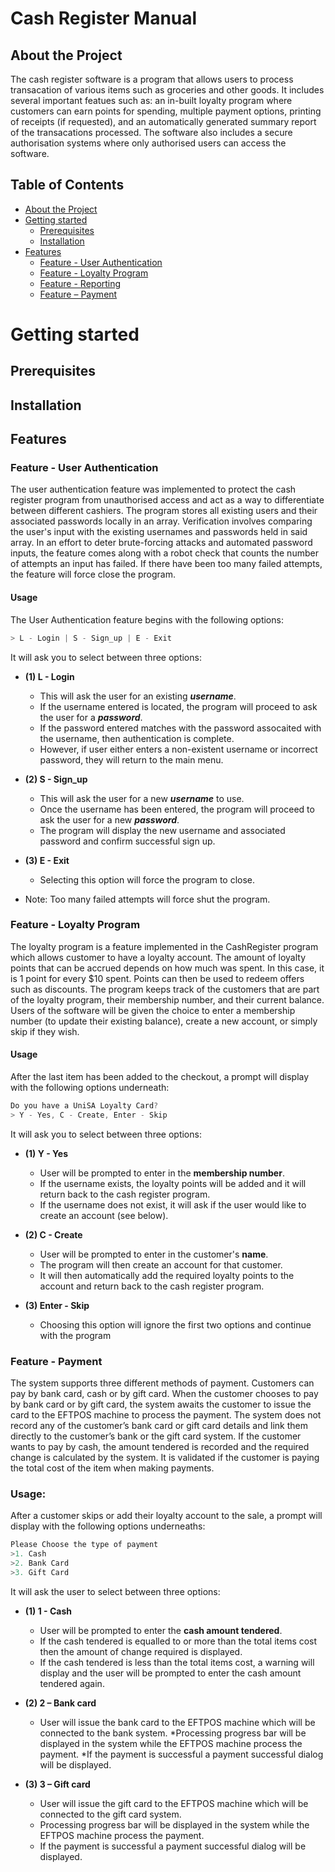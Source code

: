 # Cash Register Manual

## About the Project
The cash register software is a program that allows users to process transacation of various items such as groceries and other goods. It includes several important featues such as: an in-built loyalty program where customers can earn points for spending, multiple payment options, printing of receipts (if requested), and an automatically generated summary report of the transacations processed. The software also includes a secure authorisation systems where only authorised users can access the software. 

<!-- TABLE OF CONTENTS -->
## Table of Contents

* [About the Project](#about-the-project)  
* [Getting started](#getting-started)
  * [Prerequisites](#prerequisites)
  * [Installation](#installation)
* [Features](#features)
  * [Feature - User Authentication](#feature---user-authentication)
  * [Feature - Loyalty Program](#feature---loyalty-program)
  * [Feature - Reporting](#feature---loyalty-program)
  * [Feature – Payment](#feature---payment)

# Getting started

## Prerequisites

## Installation

## Features

### Feature - User Authentication
The user authentication feature was implemented to protect the cash register program from unauthorised access and act as a way to differentiate between different cashiers. The program stores all existing users and their associated passwords locally in an array. Verification involves comparing the user's input with the existing usernames and passwords held in said array. In an effort to deter brute-forcing attacks and automated password inputs, the feature comes along with a robot check that counts the number of attempts an input has failed. If there have been too many failed attempts, the feature will force close the program.

#### Usage

The User Authentication feature begins with the following options:
```java
> L - Login | S - Sign_up | E - Exit
```
It will ask you to select between three options:
*  **(1) L - Login**
    * This will ask the user for an existing ***username***.
    * If the username entered is located, the program will proceed to ask the user for a ***password***.
    * If the password entered matches with the password assocaited with the username, then authentication is complete.
    * However, if user either enters a non-existent username or incorrect password, they will return to the main menu.
    
*  **(2) S - Sign_up**
    * This will ask the user for a new ***username*** to use.
    * Once the username has been entered, the program will proceed to ask the user for a new ***password***.
    * The program will display the new username and associated password and confirm successful sign up.

*  **(3) E - Exit**
    * Selecting this option will force the program to close.
    
* Note: Too many failed attempts will force shut the program.

### Feature - Loyalty Program
The loyalty program is a feature implemented in the CashRegister program which allows customer to have a loyalty account. The amount of loyalty points that can be accrued depends on how much was spent. In this case, it is 1 point for every $10 spent. Points can then be used to redeem offers such as discounts. The program keeps track of the customers that are part of the loyalty program, their membership number, and their current balance. Users of the software will be given the choice to enter a membership number (to update their existing balance), create a new account, or simply skip if they wish.

#### Usage

After the last item has been added to the checkout, a prompt will display with the following options underneath:

```java
Do you have a UniSA Loyalty Card?
> Y - Yes, C - Create, Enter - Skip
```
It will ask you to select between three options:
*  **(1) Y - Yes**
    * User will be prompted to enter in the **membership number**.
    * If the username exists, the loyalty points will be added and it will return back to the cash register program.
    * If the username does not exist, it will ask if the user would like to create an account (see below).
    
*  **(2) C - Create**
    * User will be prompted to enter in the customer's **name**.
    * The program will then create an account for that customer.
    * It will then automatically add the required loyalty points to the account and return back to the cash register program.

*  **(3) Enter - Skip**
    * Choosing this option will ignore the first two options and continue with the program

### Feature - Payment
The system supports three different methods of payment. Customers can pay by bank card, cash or by gift card. When the customer chooses to pay by bank card or by gift card, the system awaits the customer to issue the card to the EFTPOS machine to process the payment. The system does not record any of the customer’s bank card or gift card details and link them directly to the customer’s bank or the gift card system. If the customer wants to pay by cash, the amount tendered is recorded and the required change is calculated by the system. It is validated if the customer is paying the total cost of the item when making payments. 

### Usage: 
After a customer skips or add their loyalty account to the sale, a prompt will display with the following options underneaths: 
```java
Please Choose the type of payment
>1. Cash 
>2. Bank Card 
>3. Gift Card
```
It will ask the user to select between three options:

*  **(1) 1 - Cash**
    * User will be prompted to enter the **cash amount tendered**.
    * If the cash tendered is equalled to or more than the total items cost then the amount of change required is displayed.
    * If the cash tendered is less than the total items cost, a warning will display and the user will be prompted to enter the cash amount tendered again.

*  **(2) 2 – Bank card**
    * User will issue the bank card to the EFTPOS machine which will be connected to the bank system.
    *Processing progress bar will be displayed in the system while the EFTPOS machine process the payment.
    *If the payment is successful a payment successful dialog will be displayed.
    
* **(3) 3 – Gift card**
	* User will issue the gift card to the EFTPOS machine which will be connected to the gift card system.
    * Processing progress bar will be displayed in the system while the EFTPOS machine process the payment.
    * If the payment is successful a payment successful dialog will be displayed.
